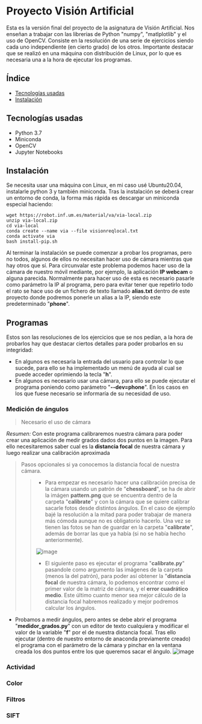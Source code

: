 # Proyecto Visión Artificial

Esta es la versión final del proyecto de la asignatura de Visión Artificial. Nos enseñan a trabajar con las librerias de Python "numpy", "matlplotlib" y el uso de OpenCV.
Consiste en la resolución de una serie de ejercicios siendo cada uno independiente (en cierto grado) de los otros. Importante destacar que se realizó en una máquina con distribución de Linux, por lo que es necesaria una a la hora de ejecutar los programas. 

## Índice

* [Tecnologías usadas](#tecnologías-usadas)
* [Instalación](#instalación)

## Tecnologías usadas

* Python 3.7
* Miniconda
* OpenCV
* Jupyter Notebooks

## Instalación

Se necesita usar una máquina con Linux, en mi caso usé Ubuntu20.04, instalarle python 3 y también miniconda. Tras la instalación se deberá crear un entorno de conda, la forma más rápida es descargar un miniconda especial haciendo:
```
wget https://robot.inf.um.es/material/va/via-local.zip
unzip via-local.zip
cd via-local
conda create --name via --file visionreqlocal.txt
conda activate via
bash install-pip.sh
```
Al terminar la instalación se puede comenzar a probar los programas, pero no todos, algunos de ellos no necesitan hacer uso de cámara mientras que hay otros que sí. 
Para circunvalar este problema podemos hacer uso de la cámara de nuestro móvil mediante, por ejemplo, la aplicación **IP webcam** o alguna parecida. Normalmente para hacer uso de esta es necesario pasarle como parámetro la IP al programa, pero para evitar tener que repetirlo todo el rato se hace uso de un fichero de texto llamado **alias.txt** dentro de este proyecto donde podremos ponerle un alias a la IP, siendo este predeterminado "**phone**". 

## Programas

Estos son las resoluciones de los ejercicios que se nos pedían, a la hora de probarlos hay que destacar ciertos detalles para poder probarlos en su integridad:
* En algunos es necesaria la entrada del usuario para controlar lo que sucede, para ello se ha implementado un menú de ayuda al cual se puede acceder oprimiendo la tecla "**h**".
* En algunos es necesario usar una cámara, para ello se puede ejecutar el programa poniendo como parámetro "**--dev=phone**".
En los casos en los que fuese necesario se informaría de su necesidad de uso.

### Medición de ángulos


> Necesario el uso de cámara


*Resumen:* Con este programa calibraremos nuestra cámara para poder crear una aplicación de medir grados dados dos puntos en la imagen. Para ello necesitaremos saber cual es la **distancia focal** de nuestra cámara y luego realizar una calibración aproximada 

> Pasos opcionales si ya conocemos la distancia focal de nuestra cámara.
> 
>> * Para empezar es necesario hacer una calibración precisa de la cámara usando un patrón de "**chessboard**", se ha de abrir la imágen **pattern.png** que se encuentra dentro de la carpeta "**calibrate**" y con la cámara que se quiere calibrar sacarle fotos desde distintos ángulos. En el caso de ejemplo bajé la resolución a la mitad para poder trabajar de manera más cómoda aunque no es obligatorio hacerlo. Una vez se tienen las fotos se han de guardar en la carpeta "**calibrate**", además de borrar las que ya había (si no se había hecho anteriormente). 
>>
>> ![image](https://user-images.githubusercontent.com/33126016/147234570-e48d5baa-2f5f-40ca-9958-66dc2f9babc5.png "Ejemplo de resultado de calibración")
>>
>>   * El siguiente paso es ejecutar el programa "**calibrate.py**" pasandole como argumento las imágenes de la carpeta (menos la del patrón), para poder así obtener la "**distancia focal** de nuestra cámara, lo podemos encontrar como el primer valor de la matriz de cámara, y el **error cuadrático medio**. Este último cuanto menor sea mejor cálculo de la distancia focal habremos realizado y mejor podremos calcular los ángulos.
 
* Probamos a medir ángulos, pero antes se debe abrir el programa "**medidor_grados.py**" con un editor de texto cualquiera y modificar el valor de la variable "**f**" por el de nuestra distancia focal. Tras ello ejecutar (dentro de nuestro entorno de anaconda previamente creado) el programa con el parámetro de la cámara y pinchar en la ventana creada los dos puntos entre los que queremos sacar el ángulo.
![image](https://user-images.githubusercontent.com/33126016/147234432-a1f19c05-95a3-4593-a18c-bda8eb377d7c.png "Ejemplo de medida de grados")


### Actividad



### Color



### Filtros



### SIFT


